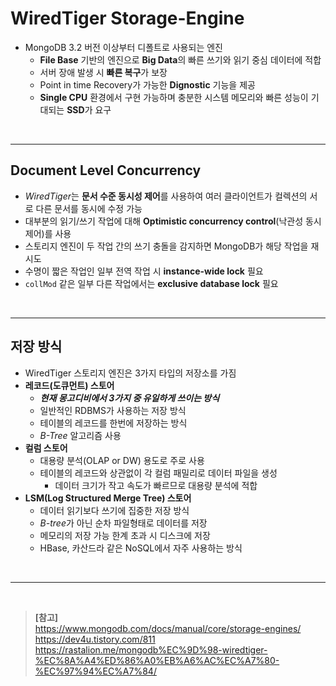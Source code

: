 # WiredTiger Storage-Engine

- MongoDB 3.2 버전 이상부터 디폴트로 사용되는 엔진
  - **File Base** 기반의 엔진으로 **Big Data**의 빠른 쓰기와 읽기 중심 데이터에 적합
  - 서버 장애 발생 시 **빠른 복구**가 보장
  - Point in time Recovery가 가능한 **Dignostic** 기능을 제공
  - **Single CPU** 환경에서 구현 가능하며 충분한 시스템 메모리와 빠른 성능이 기대되는 **SSD**가 요구

<br>

---

## **Document Level Concurrency**

- *WiredTiger*는 **문서 수준 동시성 제어**를 사용하여 여러 클라이언트가 컬렉션의 서로 다른 문서를 동시에 수정 가능
- 대부분의 읽기/쓰기 작업에 대해 **Optimistic concurrency control**(낙관성 동시 제어)를 사용
- 스토리지 엔진이 두 작업 간의 쓰기 충돌을 감지하면 MongoDB가 해당 작업을 재시도
- 수명이 짧은 작업인 일부 전역 작업 시 **instance-wide lock** 필요
- `collMod` 같은 일부 다른 작업에서는 **exclusive database lock** 필요

<br>

---

## **저장 방식**

- WiredTiger 스토리지 엔진은 3가지 타입의 저장소를 가짐
- **레코드(도큐먼트) 스토어**
  - **_현재 몽고디비에서 3가지 중 유일하게 쓰이는 방식_**
  - 일반적인 RDBMS가 사용하는 저장 방식
  - 테이블의 레코드를 한번에 저장하는 방식
  - _B-Tree_ 알고리즘 사용
- **컬럼 스토어**
  - 대용량 분석(OLAP or DW) 용도로 주로 사용
  - 테이블의 레코드와 상관없이 각 컬럼 패밀리로 데이터 파일을 생성
    - 데이터 크기가 작고 속도가 빠르므로 대용량 분석에 적합
- **LSM(Log Structured Merge Tree) 스토어**
  - 데이터 읽기보다 쓰기에 집중한 저장 방식
  - *B-tree*가 아닌 순차 파일형태로 데이터를 저장
  - 메모리의 저장 가능 한계 초과 시 디스크에 저장
  - HBase, 카산드라 같은 NoSQL에서 자주 사용하는 방식

<br>

---

<br>

> **[참고]** <br> https://www.mongodb.com/docs/manual/core/storage-engines/ <br> https://dev4u.tistory.com/811 <br> https://rastalion.me/mongodb%EC%9D%98-wiredtiger-%EC%8A%A4%ED%86%A0%EB%A6%AC%EC%A7%80-%EC%97%94%EC%A7%84/
